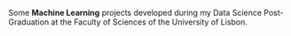 Some **Machine Learning** projects developed during my Data Science Post-Graduation at the Faculty of Sciences of the University of Lisbon.
